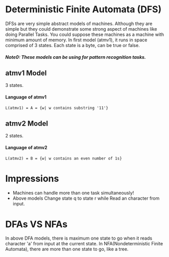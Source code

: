# Deterministic Finite Automata (DFS)
DFSs are very simple abstract models of machines. Although they are simple but they could demonstrate some strong aspect of machines like doing Parallel Tasks.
You could suppose these machines as a machine with minimum amount of memory. In first model (atmv1), it runs in space comprised of 3 states. Each state is a byte,
can be true or false.
##### Note0: These models can be using for pattern recognition tasks.
## atmv1 Model
3 states.
#### Language of atmv1
`L(atmv1) = A = {w| w contains substring '11'}` 

## atmv2 Model
2 states.
#### Language of atmv2
`L(atmv2) = B = {w| w contains an even number of 1s}`


# Impressions
- Machines can handle more than one task simultaneously!
- Above models Change state q to state r while Read an character from input.


# DFAs VS NFAs
In above DFA models, there is maximum one state to go when it reads character 'a' from input at the current state.
In NFA(Nondeterministic Finite Automata), there are more than one state to go, like a tree.
